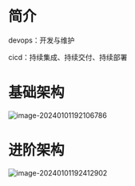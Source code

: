 

# 简介

devops：开发与维护

cicd：持续集成、持续交付、持续部署

# 基础架构

![image-20240101192106786](C:\Users\29339\Desktop\IT笔记\云计算\images\DevOps\image-20240101192106786.png)

# 进阶架构

![image-20240101192412902](C:\Users\29339\Desktop\IT笔记\云计算\images\DevOps\image-20240101192412902.png)